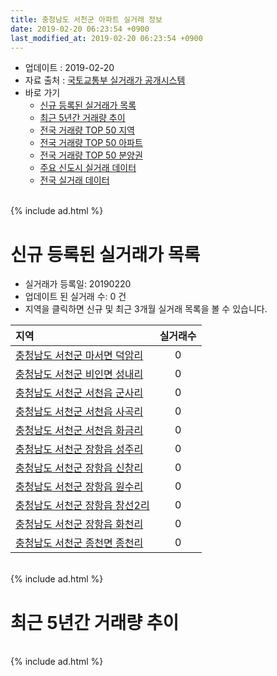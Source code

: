 ```yaml
---
title: 충청남도 서천군 아파트 실거래 정보
date: 2019-02-20 06:23:54 +0900
last_modified_at: 2019-02-20 06:23:54 +0900
---
```


* 업데이트 : 2019-02-20
* 자료 출처 : [국토교통부 실거래가 공개시스템](http://rt.molit.go.kr)
* 바로 가기
    * [신규 등록된 실거래가 목록](#신규-등록된-실거래가-목록)
    * [최근 5년간 거래량 추이](#최근-5년간-거래량-추이)
    * [전국 거래량 TOP 50 지역](https://inasie.github.io/apt-trade-info/최근-3개월-전국에서-가장-거래가-많이-발생한-지역)
    * [전국 거래량 TOP 50 아파트](https://inasie.github.io/apt-trade-info/최근-3개월-전국에서-가장-거래가-많이-발생한-아파트)
    * [전국 거래량 TOP 50 분양권](https://inasie.github.io/apt-trade-info/최근-3개월-전국에서-가장-거래가-많이-발생한-분양권)
    * [주요 신도시 실거래 데이터](https://inasie.github.io/apt-trade-info/주요-신도시)
    * [전국 실거래 데이터](https://inasie.github.io/apt-trade-info/전국)

<br>
{% include ad.html %}
<br>

# 신규 등록된 실거래가 목록
* 실거래가 등록일: 20190220
* 업데이트 된 실거래 수: 0 건
* 지역을 클릭하면 신규 및 최근 3개월 실거래 목록을 볼 수 있습니다.


|지역|실거래수|
|:---|:---:|
|[충청남도 서천군 마서면 덕암리](https://inasie.github.io/apt-trade-info/충청남도-서천군-마서면-덕암리)|0|
|[충청남도 서천군 비인면 성내리](https://inasie.github.io/apt-trade-info/충청남도-서천군-비인면-성내리)|0|
|[충청남도 서천군 서천읍 군사리](https://inasie.github.io/apt-trade-info/충청남도-서천군-서천읍-군사리)|0|
|[충청남도 서천군 서천읍 사곡리](https://inasie.github.io/apt-trade-info/충청남도-서천군-서천읍-사곡리)|0|
|[충청남도 서천군 서천읍 화금리](https://inasie.github.io/apt-trade-info/충청남도-서천군-서천읍-화금리)|0|
|[충청남도 서천군 장항읍 성주리](https://inasie.github.io/apt-trade-info/충청남도-서천군-장항읍-성주리)|0|
|[충청남도 서천군 장항읍 신창리](https://inasie.github.io/apt-trade-info/충청남도-서천군-장항읍-신창리)|0|
|[충청남도 서천군 장항읍 원수리](https://inasie.github.io/apt-trade-info/충청남도-서천군-장항읍-원수리)|0|
|[충청남도 서천군 장항읍 창선2리](https://inasie.github.io/apt-trade-info/충청남도-서천군-장항읍-창선2리)|0|
|[충청남도 서천군 장항읍 화천리](https://inasie.github.io/apt-trade-info/충청남도-서천군-장항읍-화천리)|0|
|[충청남도 서천군 종천면 종천리](https://inasie.github.io/apt-trade-info/충청남도-서천군-종천면-종천리)|0|


<br>
{% include ad.html %}
<br>

# 최근 5년간 거래량 추이


<div style="width:100%;">
    <canvas id="deal_progress" height="200"></canvas>
</div>

<script>
new Chart(document.getElementById("deal_progress"), {
    type: 'line',
    data: {
        labels: ['201402','201403','201404','201405','201406','201407','201408','201409','201410','201411','201412','201501','201502','201503','201504','201505','201506','201507','201508','201509','201510','201511','201512','201601','201602','201603','201604','201605','201606','201607','201608','201609','201610','201611','201612','201701','201702','201703','201704','201705','201706','201707','201708','201709','201710','201711','201712','201801','201802','201803','201804','201805','201806','201807','201808','201809','201810','201811','201812','201901','201902'],
        datasets: [{
            label: '매매',
            pointRadius: 1,
            data: [11, 19, 14, 11, 7, 19, 16, 8, 14, 8, 16, 15, 12, 17, 20, 11, 18, 23, 9, 8, 19, 17, 19, 13, 15, 17, 19, 13, 10, 12, 17, 9, 6, 4, 6, 5, 11, 9, 5, 5, 15, 6, 5, 4, 8, 7, 6, 6, 3, 12, 7, 8, 8, 6, 6, 7, 11, 18, 12, 5, 1],
            borderColor: "rgba(255, 201, 14, 1)",
            backgroundColor: "rgba(255, 201, 14, 0.5)",
            fill: false,
            lineTension: 0
        },{
            label: '전월세',
            pointRadius: 1,
            data: [1, 9, 4, 0, 3, 6, 3, 2, 0, 2, 4, 2, 0, 2, 8, 2, 3, 2, 1, 5, 0, 3, 2, 3, 2, 5, 6, 6, 7, 7, 2, 10, 1, 1, 3, 4, 5, 1, 3, 2, 2, 2, 3, 1, 1, 3, 3, 2, 2, 7, 3, 1, 1, 1, 2, 2, 3, 1, 3, 2, 0],
            borderColor: "rgba(0, 141, 185, 1)",
            backgroundColor: "rgba(0, 141, 185, 0.5)",
            fill: false,
            lineTension: 0
        }
        ]
    },
    options: {
        responsive: true,
        title: {
            display: false
        },
        tooltips: {
            mode: 'index',
            intersect: false
        },
        hover: {
            mode: 'nearest',
            intersect: true
        },
        scales: {
            xAxes: [{
                display: true,
                scaleLabel: {
                    display: true,
                    labelString: '년/월'
                }
            }],
            yAxes: [{
                display: true,
                ticks: {
                    suggestedMin: 0,
                },
                scaleLabel: {
                    display: true,
                    labelString: '실거래 수'
                }
            }]
        }
    }
});

</script>


<br>
{% include ad.html %}
<br>

